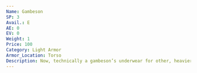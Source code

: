 ```yaml
---
Name: Gambeson
SP: 3
Avail.: E
AE: 0
EV: 0
Weight: 1
Price: 100
Category: Light Armor
Armor_Location: Torso
Description: Now, technically a gambeson’s underwear for other, heavier armors. Heh, but with so many poor sods havin’ to fight on short notice, they’re passin’ for armor. Not like they can’t stop weapons. They do well against daggers and such.
---
```

